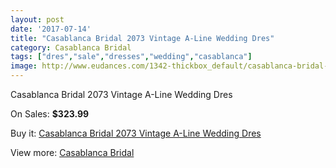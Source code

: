 ```yaml
---
layout: post
date: '2017-07-14'
title: "Casablanca Bridal 2073 Vintage A-Line Wedding Dres"
category: Casablanca Bridal
tags: ["dres","sale","dresses","wedding","casablanca"]
image: http://www.eudances.com/1342-thickbox_default/casablanca-bridal-2073-vintage-a-line-wedding-dres.jpg
---
```

Casablanca Bridal 2073 Vintage A-Line Wedding Dres

On Sales: **$323.99**
<a href="https://www.eudances.com/en/casablanca-bridal/474-casablanca-bridal-2073-vintage-a-line-wedding-dres.html"><amp-img layout="responsive" width="600" height="600" src="//www.eudances.com/1342-thickbox_default/casablanca-bridal-2073-vintage-a-line-wedding-dres.jpg" alt="Casablanca Bridal 2073 Vintage A-Line Wedding Dres 0" /></a>
<a href="https://www.eudances.com/en/casablanca-bridal/474-casablanca-bridal-2073-vintage-a-line-wedding-dres.html"><amp-img layout="responsive" width="600" height="600" src="//www.eudances.com/1346-thickbox_default/casablanca-bridal-2073-vintage-a-line-wedding-dres.jpg" alt="Casablanca Bridal 2073 Vintage A-Line Wedding Dres 1" /></a>
<a href="https://www.eudances.com/en/casablanca-bridal/474-casablanca-bridal-2073-vintage-a-line-wedding-dres.html"><amp-img layout="responsive" width="600" height="600" src="//www.eudances.com/1345-thickbox_default/casablanca-bridal-2073-vintage-a-line-wedding-dres.jpg" alt="Casablanca Bridal 2073 Vintage A-Line Wedding Dres 2" /></a>
<a href="https://www.eudances.com/en/casablanca-bridal/474-casablanca-bridal-2073-vintage-a-line-wedding-dres.html"><amp-img layout="responsive" width="600" height="600" src="//www.eudances.com/1344-thickbox_default/casablanca-bridal-2073-vintage-a-line-wedding-dres.jpg" alt="Casablanca Bridal 2073 Vintage A-Line Wedding Dres 3" /></a>
<a href="https://www.eudances.com/en/casablanca-bridal/474-casablanca-bridal-2073-vintage-a-line-wedding-dres.html"><amp-img layout="responsive" width="600" height="600" src="//www.eudances.com/1343-thickbox_default/casablanca-bridal-2073-vintage-a-line-wedding-dres.jpg" alt="Casablanca Bridal 2073 Vintage A-Line Wedding Dres 4" /></a>

Buy it: [Casablanca Bridal 2073 Vintage A-Line Wedding Dres](https://www.eudances.com/en/casablanca-bridal/474-casablanca-bridal-2073-vintage-a-line-wedding-dres.html "Casablanca Bridal 2073 Vintage A-Line Wedding Dres")

View more: [Casablanca Bridal](https://www.eudances.com/en/4-casablanca-bridal "Casablanca Bridal")